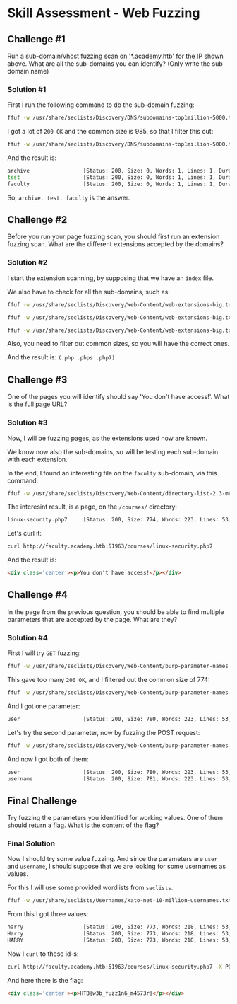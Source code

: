 # Skill Assessment - Web Fuzzing

## Challenge #1
Run a sub-domain/vhost fuzzing scan on '*.academy.htb' for the IP shown above. What are all the sub-domains you can identify? (Only write the sub-domain name) 

### Solution #1
First I run the following command to do the sub-domain fuzzing:

```sh
ffuf -w /usr/share/seclists/Discovery/DNS/subdomains-top1million-5000.txt:FUZZ  -u http://academy.htb:46515 -H 'Host: FUZZ.academy.htb'
```

I got a lot of `200 OK` and the common size is 985, so that I filter this out:

```sh
ffuf -w /usr/share/seclists/Discovery/DNS/subdomains-top1million-5000.txt:FUZZ  -u http://academy.htb:46515 -H 'Host: FUZZ.academy.htb' -fs 985
```

And the result is:

```sh
archive                 [Status: 200, Size: 0, Words: 1, Lines: 1, Duration: 29ms]
test                    [Status: 200, Size: 0, Words: 1, Lines: 1, Duration: 3453ms]
faculty                 [Status: 200, Size: 0, Words: 1, Lines: 1, Duration: 32ms]
```

So, `archive, test, faculty` is the answer.

## Challenge #2
Before you run your page fuzzing scan, you should first run an extension fuzzing scan. What are the different extensions accepted by the domains? 

### Solution #2

I start the extension scanning, by supposing that we have an `index` file.

We also have to check for all the sub-domains, such as:

```sh
ffuf -w /usr/share/seclists/Discovery/Web-Content/web-extensions-big.txt:FUZZ -u http://archive.academy.htb:46515/indexFUZZ
```

```sh
ffuf -w /usr/share/seclists/Discovery/Web-Content/web-extensions-big.txt:FUZZ -u http://test.academy.htb:46515/indexFUZZ
```

```sh
ffuf -w /usr/share/seclists/Discovery/Web-Content/web-extensions-big.txt:FUZZ -u http://faculty.academy.htb:46515/indexFUZZ
```

Also, you need to filter out common sizes, so you will have the correct ones.


And the result is: `(.php .phps .php7)`

## Challenge #3
One of the pages you will identify should say 'You don't have access!'. What is the full page URL? 

### Solution #3
Now, I will be fuzzing pages, as the extensions used now are known.

We know now also the sub-domains, so will be testing each sub-domain with each extension.

In the end, I found an interesting file on the `faculty` sub-domain, via this command:

```sh
ffuf -w /usr/share/seclists/Discovery/Web-Content/directory-list-2.3-medium.txt:FUZZ -u http://faculty.academy.htb:51963/FUZZ -recursion -recursion-depth 1 -e .php7
```

The interesint result, is a page, on the `/courses/` directory:

```sh
linux-security.php7     [Status: 200, Size: 774, Words: 223, Lines: 53, Duration: 92ms]
```

Let's curl it:
```sh
curl http://faculty.academy.htb:51963/courses/linux-security.php7
```

And the result is:

```html
<div class='center'><p>You don't have access!</p></div>
```

## Challenge #4
In the page from the previous question, you should be able to find multiple parameters that are accepted by the page. What are they? 

### Solution #4

First I will try `GET` fuzzing:

```sh
ffuf -w /usr/share/seclists/Discovery/Web-Content/burp-parameter-names.txt:FUZZ -u "http://faculty.academy.htb:51963/courses/linux-security.php7?FUZZ"
```

This gave too many `200 OK`, and I filtered out the common size of 774:

```sh
ffuf -w /usr/share/seclists/Discovery/Web-Content/burp-parameter-names.txt:FUZZ -u "http://faculty.academy.htb:51963/courses/linux-security.php7?FUZZ" -fs 774
```

And I got one parameter:

```sh
user                    [Status: 200, Size: 780, Words: 223, Lines: 53, Duration: 59ms]
```

Let's try the second parameter, now by fuzzing the POST request:

```sh
ffuf -w /usr/share/seclists/Discovery/Web-Content/burp-parameter-names.txt:FUZZ -u http://faculty.academy.htb:51963/courses/linux-security.php7 -X POST -d 'FUZZ' -H'Content-Type: application/x-www-form-urlencoded' -fs 774
```

And now I got both of them:

```sh
user                    [Status: 200, Size: 780, Words: 223, Lines: 53, Duration: 30ms]
username                [Status: 200, Size: 781, Words: 223, Lines: 53, Duration: 34ms]
```

## Final Challenge
Try fuzzing the parameters you identified for working values. One of them should return a flag. What is the content of the flag? 

### Final Solution

Now I should try some value fuzzing. And since the parameters are `user` and `username`, I should suppose that we are looking for some usernames as values.

For this I will use some provided wordlists from `seclists`.

```sh
ffuf -w /usr/share/seclists/Usernames/xato-net-10-million-usernames.txt:FUZZ -u http://faculty.academy.htb:51963/courses/linux-security.php7 -X POST -d 'username=FUZZ' -H 'Content-Type: application/x-www-form-urlencoded'
```

From this I got three values:

```sh
harry                   [Status: 200, Size: 773, Words: 218, Lines: 53, Duration: 30ms]
Harry                   [Status: 200, Size: 773, Words: 218, Lines: 53, Duration: 31ms]
HARRY                   [Status: 200, Size: 773, Words: 218, Lines: 53, Duration: 34ms]
```

Now I `curl` to these id-s:

```sh
curl http://faculty.academy.htb:51963/courses/linux-security.php7 -X POST -d 'username=harry' -H 'Content-Type: application/x-www-form-urlencoded'
```

And here there is the flag:

```html
<div class='center'><p>HTB{w3b_fuzz1n6_m4573r}</p></div>
```

